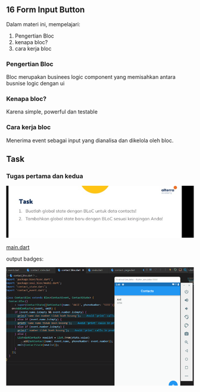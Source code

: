 

## 16 Form Input Button

Dalam materi ini, mempelajari:
1. Pengertian Bloc
2. kenapa bloc?
3. cara kerja bloc

### Pengertian Bloc 
 Bloc merupakan businees logic component yang memisahkan antara busnise logic dengan ui
 
### Kenapa bloc?
Karena simple, powerful dan testable 

###  Cara kerja bloc
Menerima event sebagai input yang dianalisa dan dikelola oleh bloc.


## Task

### Tugas pertama dan kedua

![Soal](./gift/soal.jpeg)



[main.dart](./praktikum/statemanagement_bloc/lib/main.dart)

output badges:

![Videos](./gift/output.gif)





